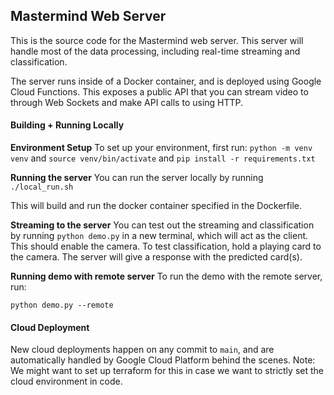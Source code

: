 ## Mastermind Web Server
This is the source code for the Mastermind web server. This server will handle most of the data processing, including real-time streaming and classification. 

The server runs inside of a Docker container, and is deployed using Google Cloud Functions. This exposes a public API that you can stream video to through Web Sockets and make API calls to using HTTP.

#### Building + Running Locally

<b>Environment Setup</b>
To set up your environment, first run:
`python -m venv venv`
and 
`source venv/bin/activate`
and 
`pip install -r requirements.txt`

<b>Running the server</b>
You can run the server locally by running 
`./local_run.sh`

This will build and run the docker container specified in the Dockerfile.

<b>Streaming to the server</b>
You can test out the streaming and classification by running 
`python demo.py` 
in a new terminal, which will act as the client. This should enable the camera. To test classification, hold a playing card to the camera. The server will give a response with the predicted card(s).

<b>Running demo with remote server</b>
To run the demo with the remote server, run:

`python demo.py --remote`

#### Cloud Deployment
New cloud deployments happen on any commit to `main`, and are automatically handled by Google Cloud Platform behind the scenes. Note: We might want to set up terraform for this in case we want to strictly set the cloud environment in code. 
